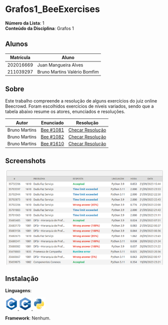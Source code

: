 # Grafos1_BeeExercises

**Número da Lista**: 1<br>
**Conteúdo da Disciplina**: Grafos 1<br>

## Alunos
|Matrícula | Aluno |
| -- | -- |
| 202016669 |  Juan Mangueira Alves |
| 211039297 |  Bruno Martins Valério Bomfim  |

## Sobre 
Este trabalho compreende a resolução de alguns exercícios do juiz online Beecrowd. Foram escolhidos exercícios de níveis variados, sendo que a tabela abaixo resume os atores, enunciados e resoluções.

| Autor | Enunciado | Resolução |
| -- | -- | -- |
| Bruno Martins | [Bee #1081](https://www.beecrowd.com.br/judge/pt/problems/view/1081) | [Checar Resolução](bee1081.py)
| Bruno Martins | [Bee #1082](https://www.beecrowd.com.br/judge/pt/problems/view/1082) | [Checar Resolução](bee1082.py)
| Bruno Martins | [Bee #1610](https://www.beecrowd.com.br/judge/pt/problems/view/1610) | [Checar Resolução](bee1610.py)

## Screenshots
![submissions](sub.png)

## Instalação 
**Linguagens**:

<p align="left"> <a href="https://www.cprogramming.com/" target="_blank" rel="noreferrer"> <img src="https://raw.githubusercontent.com/devicons/devicon/master/icons/c/c-original.svg" alt="c" width="40" height="40"/> </a> <a href="https://www.w3schools.com/cpp/" target="_blank" rel="noreferrer"> <img src="https://raw.githubusercontent.com/devicons/devicon/master/icons/cplusplus/cplusplus-original.svg" alt="cplusplus" width="40" height="40"/> </a> <a href="https://www.python.org" target="_blank" rel="noreferrer"> <img src="https://raw.githubusercontent.com/devicons/devicon/master/icons/python/python-original.svg" alt="python" width="40" height="40"/> </a> </p>

**Framework**: Nenhum.<br>
